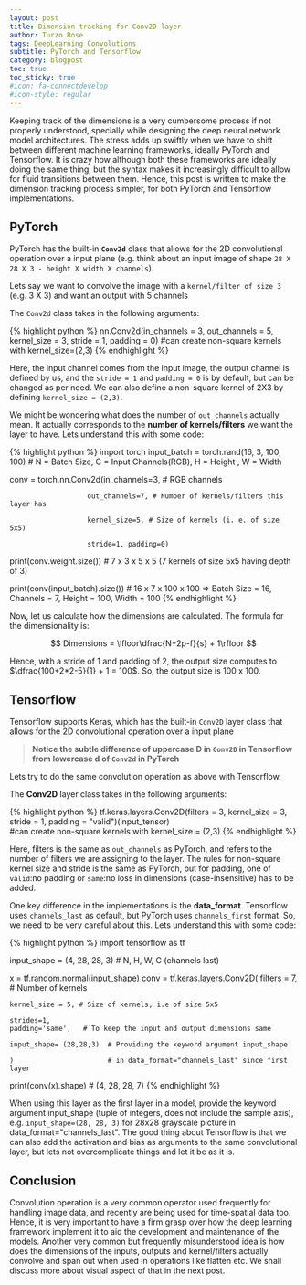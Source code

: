 ```yaml
---
layout: post
title: Dimension tracking for Conv2D layer
author: Turzo Bose
tags: DeepLearning Convolutions
subtitle: PyTorch and Tensorflow
category: blogpost
toc: true
toc_sticky: true
#icon: fa-connectdevelop
#icon-style: regular
---
```


Keeping track of the dimensions is a very cumbersome process if not properly understood, specially while designing the deep neural network model architectures. The stress adds up swiftly when we have to shift between different machine learning frameworks, ideally PyTorch and Tensorflow. It is crazy how although both these frameworks are ideally doing the same thing, but the syntax makes it increasingly difficult to allow for fluid transitions between them. Hence, this post is written to make the dimension tracking process simpler, for both PyTorch and Tensorflow implementations.

## PyTorch

PyTorch has the built-in **`Conv2d`** class that allows for the 2D convolutional operation over a input plane (e.g. think about an input image of shape `28 X 28 X 3 - height X width X channels`).

Lets say we want to convolve the image with a `kernel/filter of size 3` (e.g. 3 X 3) and want an output with 5 channels

The `Conv2d` class takes in the following arguments:

{% highlight python %}
nn.Conv2d(in_channels = 3, out_channels = 5,
          kernel_size = 3,
          stride = 1,
          padding = 0)    #can create non-square kernels with kernel_size=(2,3)
{% endhighlight %}

Here, the input channel comes from the input image, the output channel is defined by us, and the `stride = 1` and `padding = 0` is by default, but can be changed as per need. We can also define a non-square kernel of 2X3 by defining `kernel_size = (2,3)`.

We might be wondering what does the number of `out_channels` actually mean. It actually corresponds to the **number of kernels/filters** we want the layer to have. Lets understand this with some code:

{% highlight python %}
import torch
input_batch = torch.rand(16, 3, 100, 100) # N = Batch Size, C = Input Channels(RGB), H = Height , W = Width

conv = torch.nn.Conv2d(in_channels=3, # RGB channels

                       out_channels=7, # Number of kernels/filters this layer has

                       kernel_size=5, # Size of kernels (i. e. of size 5x5)

                       stride=1, padding=0)

print(conv.weight.size()) # 7 x 3 x 5 x 5 (7 kernels of size 5x5 having depth of 3)

print(conv(input_batch).size()) # 16 x 7 x 100 x 100 => Batch Size = 16, Channels = 7, Height = 100, Width = 100
{% endhighlight %}

Now, let us calculate how the dimensions are calculated. The formula for the dimensionality is:

<p align="center">$$ Dimensions = \lfloor\dfrac{N+2p-f}{s} + 1\rfloor $$</p>

Hence, with a stride of 1 and padding of 2, the output size computes to $\dfrac{100+2*2-5}{1} + 1 = 100$. So, the output size is 100 x 100.

## Tensorflow

Tensorflow supports Keras, which has the built-in `Conv2D` layer class that allows for the 2D convolutional operation over a input plane

> **Notice the subtle difference of uppercase D in `Conv2D` in Tensorflow from lowercase d of `Conv2d` in PyTorch**

Lets try to do the same convolution operation as above with Tensorflow.

The **Conv2D** layer class takes in the following arguments:

{% highlight python %}
tf.keras.layers.Conv2D(filters = 3, kernel_size = 3, stride = 1,
                       padding = "valid")(input_tensor)     
                       #can create non-square kernels with kernel_size = (2,3)
{% endhighlight %}

Here, filters is the same as `out_channels` as PyTorch, and refers to the number of filters we are assigning to the layer. The rules for non-square kernel size and stride is the same as PyTorch, but for padding, one of `valid`:no padding or `same`:no loss in dimensions (case-insensitive) has to be added.

One key difference in the implementations is the **data_format**. Tensorflow uses `channels_last` as default, but PyTorch uses `channels_first` format. So, we need to be very careful about this. Lets understand this with some code:

{% highlight python %}
import tensorflow as tf

input_shape = (4, 28, 28, 3)  # N, H, W, C (channels last)

x = tf.random.normal(input_shape)
conv = tf.keras.layers.Conv2D(
    filters = 7, # Number of kernels

    kernel_size = 5, # Size of kernels, i.e of size 5x5

    strides=1,
    padding='same',   # To keep the input and output dimensions same

    input_shape= (28,28,3)  # Providing the keyword argument input_shape

    )                       # in data_format="channels_last" since first layer


print(conv(x).shape) # (4, 28, 28, 7)
{% endhighlight %}

When using this layer as the first layer in a model, provide the keyword argument input_shape (tuple of integers, does not include the sample axis), e.g. `input_shape=(28, 28, 3)` for 28x28 grayscale picture in data_format="channels_last". The good thing about Tensorflow is that we can also add the activation and bias as arguments to the same convolutional layer, but lets not overcomplicate things and let it be as it is.

## Conclusion
Convolution operation is a very common operator used frequently for handling image data, and recently are being used for time-spatial data too. Hence, it is very important to have a firm grasp over how the deep learning framework implement it to aid the development and maintenance of the models. Another very common but frequently misunderstood idea is how does the dimensions of the inputs, outputs and kernel/filters actually convolve and span out when used in operations like flatten etc. We shall discuss more about visual aspect of that in the next post.  
